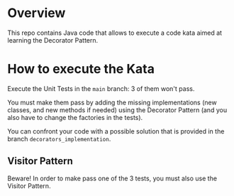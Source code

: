 
# Overview
This repo contains Java code that allows to execute a code kata aimed at learning the Decorator Pattern.

# How to execute the Kata
Execute the Unit Tests in the `main` branch: 3 of them won't pass.

You must make them pass by adding the missing implementations (new classes, and new methods if needed) using the Decorator Pattern (and you also have to change the factories in the tests).

You can confront your code with a possible solution that is provided in the branch `decorators_implementation`.

## Visitor Pattern

Beware! In order to make pass one of the 3 tests, you must also use the Visitor Pattern.
